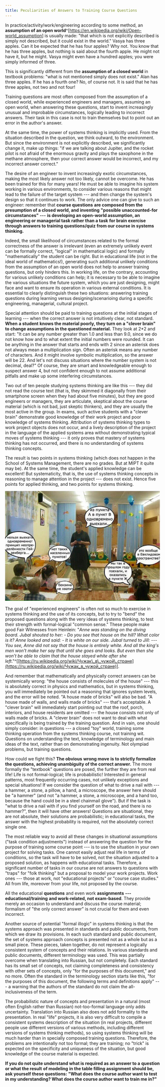 ```yaml
---
title: Peculiarities of Answers to Training Course Questions
---
```


In practice/activity/work/engineering according to some method, an **assumption of an open world**^[<https://en.wikipedia.org/wiki/Open-world_assumption>] is usually made: "that which is not explicitly described is simply not described, but it could exist in the world." Vasya has three apples. Can it be expected that he has four apples? Why not. You know that he has three apples, but nothing is said about the fourth apple. He might not have it, but he might. Vasya might even have a hundred apples; you were simply informed of three.

This is significantly different from the **assumption of a closed world** in textbook problems: "what is not mentioned simply does not exist." Alan has three apples. If he has a fourth one? No, of course not. It is said that he has three apples, not two and not four!

Training questions are most often composed from the assumption of a closed world, while experienced engineers and managers, assuming an open world, when answering these questions, start to invent increasingly unusual and improbable circumstances, logically leading to incorrect answers. Their task in this case is not to train themselves but to point out an error in the author's answer.

At the same time, the power of systems thinking is implicitly used. From the situation described in the question, we think outward, to the environment. But since the environment is not explicitly described, we significantly change it, make up things: "if we are talking about Jupiter, and the rocket pilot is not afraid of the enormous gravity and plays the saxophone in the methane atmosphere, then your correct answer would be incorrect, and my incorrect answer correct."

The desire of an engineer to invent increasingly exotic circumstances, making the most likely answer not too likely, cannot be overcome. He has been trained for this for many years! He must be able to imagine his system working in various environments, to consider various reasons that might lead to the failure of the target system --- and then change the system's design so that it continues to work. The only advice one can give to such an engineer: remember that **course questions** **are composed from the presumption of a closed world, and inventing** **"possible unaccounted-for** **circumstances"** **---** **is developing an open-world assumption, an engineering or managerial task rather than a task** **for brain exercise through answers to training questions/quiz** **from our course in systems thinking.**

Indeed, the small likelihood of circumstances related to the formal correctness of the answer is irrelevant (even an extremely unlikely event can be formally correct, "logical" in mathematical logic) and formally "mathematically" the student can be right. But in educational life (not in the ideal world of mathematics!), generating such additional unlikely conditions from the assumption of an open world does not help to answer training questions, but only hinders this. In working life, on the contrary, accounting for various unlikely conditions can help; it is necessary to be able to imagine the various situations the future system, which you are just designing, might face and want to ensure its operation in various external conditions. It is essential to clearly distinguish these two situations: answering training questions during learning versus designing/scenarioing during a specific engineering, managerial, cultural project.

Special attention should be paid to training questions at the initial stages of learning --- when the correct answer is not intuitively clear, not standard. **When** **a student** **knows the material poorly, they turn on** **a "clever brain"** **to change assumptions in the questioned material.** They look at 2\*2 and start: "It can be any number greater than 1.0 and less than 9.0, since we do not know how and to what extent the initial numbers were rounded. It can be anything in the answer that starts and ends with 2 since an asterisk does not always mean a multiplication sign. Often an asterisk means any number of characters. And it might involve symbolic multiplication, so the answer will be 22. And let's not discuss situations where the number system is not decimal, deal?" Of course, they are smart and knowledgeable enough to suspect answer 4, but not confident enough to not assume additional pitfalls and make up some interfering circumstances.

Two out of ten people studying systems thinking are like this --- they did not read the course text (that is, they skimmed it diagonally from their smartphone screen when they had about five minutes), but they are good engineers or managers, they are articulate, skeptical about the course material (which is not bad, just skeptic thinkers), and they are usually the most active in the group. In exams, such active students with a "clever brain" demonstrate good knowledge of their work project and poor knowledge of systems thinking. Attribution of systems thinking types to work project objects does not occur, and a lively description of the project in the language of the applied systems area without demonstrating typical moves of systems thinking --- it only proves that mastery of systems thinking has not occurred, and there is no understanding of systems thinking concepts.

The result is two points in systems thinking (which does not happen in the School of Systems Management, there are no grades. But at MIPT it quite may be). At the same time, the student's applied knowledge can be excellent! But systematicity, that is, the use of systems thinking concepts in reasoning to manage attention in the project --- does not exist. Hence five points for applied thinking, and two points for systems thinking.


![](07-peculiarities-of-answers-to-training-course-questions-7.png)


The goal of "experienced engineers" is often not so much to exercise in systems thinking and the use of its concepts, but to try to "bend" the proposed questions along with the very ideas of systems thinking, to test their strength with formal-logical "common sense." These people make good Fair Witnesses from Heinlein: "*Anne was standing on the diving board. Jubal shouted to her: - Do you see that house on the hill? What color is it? Anne looked and said: - It is white on our side. Jubal turned to Jill: ---* *You see, Anne did not say that the house is entirely white. And all the king's men won't make her say that until she goes and looks. But even then she won’t be able to claim that the house stayed white after she left*."^[[https://ru.wikipedia.org/wiki/Чужак\_в\_чужой\_стране](https://ru.wikipedia.org/wiki/Чужак_в_чужой_стране)]*.*

And remember that mathematically and physically correct answers can be systemically wrong: "the house consists of molecules of the house" --- this is absolutely correct in physics and mathematics, but in systems thinking, you will immediately be pointed out a reasoning that ignores system levels, and the error will be noted. "A house made of bricks" will also be bad. "A house made of walls, and walls made of bricks" --- that's acceptable. A "clever brain" will immediately start pointing out that the roof, porch, interiors, and house residents are omitted --- the house consists not only of walls made of bricks. A "clever brain" does not want to deal with what specifically is being trained by the training question. And in vain, one should simply consider: in questions --- a closed "toy" world, training some thinking operation from the systems thinking course, not training wit. Questions on understanding the text, knowledge of terminology and main ideas of the text, rather than on demonstrating ingenuity. Not olympiad problems, but training questions.

How could we fight this? **The obvious** **wrong move** **is to strictly formalize** **the questions, achieving unambiguity of the correct answer.** The more formally the "textbook" questions are posed, the further they are from real life! Life is not formal-logical; life is probabilistic! Interested in general patterns, most frequently occurring cases, not unlikely exceptions and special situations! If we consider the question of what to drive a nail with --- a hammer, a stone, a pillow, a hand, a microscope, the answer here should be "a hammer" (and not "a hammer, a stone, a microscope, and a hand too, because the hand could be in a steel chainmail glove"). But if the task is "what to drive a nail with if you find yourself on the road, and there is no hammer?", then it will have other answers! Questions are situational, they are not absolute, their solutions are probabilistic; in educational tasks, the answer with the highest probability is required, not the absolutely correct single one.

The most reliable way to avoid all these changes in situational assumptions ("task condition adjustments") instead of answering the question for the purpose of training some course point --- is to use the situation in your own project for solving tasks. One cannot easily adjust real life in terms of conditions, so the task will have to be solved, not the situation adjusted to a proposed solution, as happens with educational tasks. Therefore, a significant number of tasks in our course are not answers to questions with "traps" for "folk thinking" but a proposal to model your work projects. Work ones --- those at work, not "educational projects" or "course case studies." All from life, moreover from your life, not proposed by the course.

All the educational **questions** and even work **assignments** **---** **educational/training** **and work-related, not exam-based**. They provide merely an occasion to understand and discuss the course material; formalism of "the only correct answer" is not crucial for them and even incorrect.

Another source of potential "formal illogic" in systems thinking is that the systems approach was presented in standards and public documents, from which we draw its provisions. In each such standard and public document, the set of systems approach concepts is presented not as a whole but as a small piece. These pieces, taken together, do not represent a logically consistent system of concepts and their relations. In various standards and public documents, different terminology was used. This was partially overcome when translating into Russian, but not completely. Each standard has its small set of concepts, not claiming completeness and consistency with other sets of concepts, only "for the purposes of this document," and no more. Often the standard in the terminology section starts like this, "for the purposes of this document, the following terms and definitions apply" --- a warning that the authors of the standard do not claim the all-inclusiveness of the term.

The probabilistic nature of concepts and presentation in a natural (most often English rather than Russian) not-too-formal language only adds uncertainty. Translation into Russian also does not add formality to the presentation. In real "life" projects, it is also very difficult to compile a consistent systems description of the situation (in real projects, different people use different versions of various methods, including different versions of systems thinking methods), so using systems thinking will be much harder than in specially composed training questions. Therefore, the problems are intentionally not too formal; they are training; no "trick" is expected on the specificity and uniqueness of the situation, but good knowledge of the course material is expected.

**If you do not quite understand what is required as an answer to a** **question** **or what the result** **of modeling** **in the table filling assignment should be, ask yourself these questions:** **"What does the course author want to test in my understanding? What does the course author want to train me in?"**